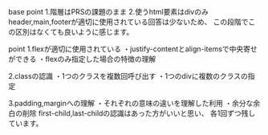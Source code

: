 base point
1.階層はPRSの課題のまま
2.使うhtml要素はdivのみ
  header,main,footerが適切に使用されている回答は少ないため、
  この段階でこの区別はなくても良いように感じます。

point
1.flexが適切に使用されている
  ・justify-contentとalign-itemsで中央寄せができる
  ・flexのみ指定した場合の特徴の理解

2.classの認識
  ・1つのクラスを複数回呼び出す
  ・1つのdivに複数のクラスの指定

3.padding,marginへの理解
  ・それぞれの意味の違いを理解した利用
  ・余分な余白の削除
    first-child,last-childの認識はあった方がいいと思い、
    各1回ずつ残しています。

